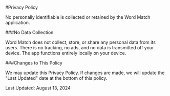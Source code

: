 #Privacy Policy

No personally identifiable is collected or retained by the Word Match application.

###No Data Collection

Word Match does not collect, store, or share any personal data from its users. There is no tracking, no ads, and no data is transmitted off your device. The app functions entirely locally on your device.

###Changes to This Policy

We may update this Privacy Policy. If changes are made, we will update the "Last Updated" date at the bottom of this policy.

Last Updated: August 13, 2024

